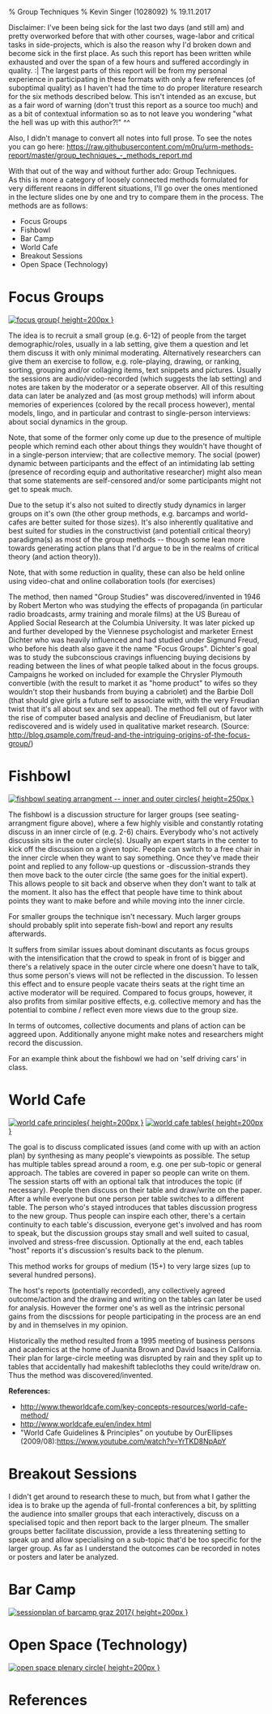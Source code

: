 % Group Techniques
% Kevin Singer (1028092)
% 19.11.2017

<!--
~2 pages
750-1kw (w/o references)
review 3 others


Template  

Each report should contain the following sections: 

1.  Introduction: What is the core idea?  Explain the origins of the method, who proposed it? Are there different flavours or variants? In which paradigm does this method operate? What are the most relevant theories?  
2.  Use: Explain when to use it and how. What data does it produce?  
3.  Advantages and Disadvantages: Explain what the biggest advantages and disadvantages of this method are 
4.  Example: Provide a short example from the literature 

Note: You can deviate from this structure as long as all relevant points are discussed.





 unrelated: emejulu & mcgregor toward a radical digital citizenship

[image]: image.png "Image Title" 
![Alt text][image] 
A reference to the [image](#image).

![This is the caption\label{mylabel}](/url/of/image.png)
See figure \ref{mylabel}.

[^ref1]: See @Author1, p. 20
- - filter pandoc-citeproc

This is [an example][id] reference-style link.
This is [an example](http://example.com/ "Title") inline link.
[id]: http://example.com/  "Optional Title Here"
this is a [link to ref][reftest] 
[reftest]: http://example.org is a reftest

see asdf[^foo] or jkl^[asdfasfd]
[^foo]: bar



ich schreibs auch für meine peers :P
 also hab beschlossen der sinn davon ist
 leuten ein gefühl dafür zu geben wann sie mehr papers lesen sollten
 aka wann die methode hilfreich ist, was es für skills braucht, whatever
 mit einem sehr deutlichen "seids keine doofen zahlenfetischisten" unterton
 kontext der entstehung ist bei mir auch sehr wichtig, das ist bei "group methods" vielleicht bissi schwierig :P


-->


<!--
Group Techniques in general:

{TODO} did they influence each other and if so how?

-->


<!--
-->

Disclaimer: I've been being sick for the last two days (and still am) and pretty overworked before that with other courses, wage-labor and critical tasks in side-projects, which is also the reason why I'd broken down and become sick in the first place. As such this report has been written while exhausted and over the span of a few hours and suffered accordingly in quality. :|  The largest parts of this report will be from my personal experience in participating in these formats  with only a few references (of suboptimal quality) as I haven't had the time to
do proper literature research for the six <!-- TODO!!! correct if less --> methods described below. This isn't intended as an excuse, but as a fair word of warning (don't trust this report as a source too much) and as a bit of contextual information so as to not leave you wondering "what the hell was up with this author?!" ^^

Also, I didn't manage to convert all notes into full prose. To see the notes you can go here: <https://raw.githubusercontent.com/m0ru/urm-methods-report/master/group_techniques_-_methods_report.md>

With that out of the way and without further ado: Group Techniques.  
As this is more a category of loosely connected methods formulated for very different reaons in different situations, I'll go over <!--TODO (some of) --> the ones mentioned in the lecture slides one by one and try to compare them in the process<!-- TODO!!!! did i actually do that? -->. The methods are as follows:

* Focus Groups 
* Fishbowl 
* Bar Camp 
* World Cafe 
* Breakout Sessions 
* Open Space (Technology)


# Focus Groups 

[![focus group](figures/focus_group.jpg){ height=200px }](https://commons.wikimedia.org/wiki/File:Focus_Groups,_National_Network_Meetings,_GINKS_IMG_3920_\(5348319263\).jpg)

The idea is to recruit a small group (e.g. 6-12) of people from the target demographic/roles, usually in a lab setting, give them a question and let them discuss it with only minimal moderating. Alternatively researchers can give them an exercise to follow, e.g. role-playing, drawing, or ranking, sorting, grouping and/or collaging items, text snippets and pictures. Usually the sessions are audio/video-recorded (which suggests the lab setting) and notes are taken by the moderator or a seperate
observer. All of this resulting data can later be analyzed and (as most group methods) will inform about memories  of experiences (colored by the recall process however), mental models, lingo, and in particular and contrast to single-person interviews: about social dynamics in the group. 

Note, that some of the former only come up due to the presence of multiple people which remind each other about things they wouldn't have thought of in a single-person interview; that are collective memory. The social (power) dynamic between
participants and the effect of an intimidating lab setting (presence of recording equip and authoritative researcher) might also mean that some statements are self-censored and/or some participants might not get to speak much. 

<!-- TODO move to general section -->
Due to the setup it's also not suited to directly study dynamics in larger groups on it's own (the other group methods, e.g. barcamps and world-cafes are better suited for those sizes). It's also inherently qualitative and best suited for studies in the constructivist (and potentiall critical theory) paradigma(s) as most of the group methods -- though some lean more towards generating action plans that I'd argue to be in the realms of critical theory (and action theory)).

Note, that with some reduction in quality, these can also be held online using video-chat and online collaboration tools (for exercises)


<!-- TODO
move to general section

General Challenges (from slides):

* Logistics - more people, more constraints 
* Managing Space 
* Moderation
-->

The method, then named "Group Studies" was discovered/invented in 1946 by Robert Merton who was studying the effects of propaganda (in particular radio broadcasts, army training and morale films) at the US Bureau of Applied Social Research at the Columbia University. It was later picked up and further developed by the Viennese psychologist and marketer Ernest Dichter who was heavily influenced and had studied under Sigmund Freud, who before his death also gave it the name "Focus
Groups". Dichter's goal was to study the subconscious cravings influencing buying decisions by reading between the lines of what people talked about in the focus groups. Campaigns he worked on included for example the Chrysler Plymouth convertible (with the result to market it as "home product" to wifes so they wouldn't stop their husbands from buying a cabriolet) and the Barbie Doll (that should give girls a future self to associate with, with the very Freudian twist that
it's all about sex and sex appeal). The method fell out of favor with the rise of computer based analysis and decline of Freudianism, but later rediscovered and is widely used in qualitative market research. (Source: <http://blog.qsample.com/freud-and-the-intriguing-origins-of-the-focus-group/>)




# Fishbowl 

[![fishbowl seating arrangment -- inner and outer circles](figures/fishbowl_diagram.png){  height=250px }](https://commons.wikimedia.org/wiki/File:Fishbowl_diagram_172.png)

The fishbowl is a discussion structure for larger groups (see seating-arrangment figure above), where a few highly visible and constantly rotating discuss in an inner circle of (e.g. 2-6) chairs. Everybody who's not actively discussin sits in the outer circle(s).
Usually an expert starts in the center to kick off the discussion on a given topic. People can switch to a free chair in the inner circle when they want to say something. Once they've made their point and replied to any follow-up questions or -discussion-strands they then move back to the outer circle (the same goes for the initial expert). This allows people to sit back and observe when they don't want to talk at the moment. 
It also has the effect that people have time to think about points they want to make before and while moving into the inner circle. 

For smaller groups the technique isn't necessary. Much larger groups should probably split into seperate fish-bowl and report any results afterwards.

It suffers from similar issues about dominant discutants as focus groups with the intensification that the crowd to speak in front of is bigger and there's a relatively space in the outer circle where one doesn't have to talk, thus some person's views will not be reflected in the discussion. To lessen this effect and to ensure people vacate theirs seats at the right time an active moderator will be required. Compared to focus groups, however, it also profits from similar positive effects, e.g. collective memory and has the potential to combine / reflect even more views due to the group size.

In terms of outcomes, collective documents and plans of action can be aggreed upon. Additionally anyone might make notes and researchers might record the discussion.

For an example think about the fishbowl we had on 'self driving cars' in class.


<!-- TODO move to general section
### In which paradigm does this method operate? 
constructivist if used similar to a focus group to elaborate on personal experiences and discuss mental models but can also be critical theory in the sense that an action plan is formulated (even though world cafe/breakaway/barcamp/openspace+reporting probably deals better as finer points/sub-topics can be better discussed and more people have a chance to contribute due to the smaller effective group sizes / less anxiety about speaking in front of larger groups)

* Logistics - more people, more constraints 
* Managing Space 
* Moderation
-->

# World Cafe 

[![world cafe principles](figures/world-cafe-puzzle.jpg){ height=200px }](http://rhizome.coop/facilitating-meetings-middle-game/) 
[![world cafe tables](figures/world-cafe-tables.png){ height=200px }](https://bcpslis.pbworks.com/w/page/107744660/World%20Cafe%20Model)

The goal is to discuss complicated issues (and come with up with an action plan) by synthesing as many people's viewpoints as possible. The setup has multiple tables spread around a room, e.g. one per sub-topic or general approach. The tables are covered in paper so people can write on them. The session starts off with an optional talk that introduces the topic (if necessary). People then discuss on their table and draw/write on the paper. After a while everyone but one person
per table switches to a different table. The person who's stayed introduces that tables discussion progress to the new group. Thus people can inspire each other, there's a certain continuity to each table's discussion, everyone get's involved and has room to speak, but the discussion groups stay small and well suited to casual, involved and stress-free discussion. Optionally at the end, each tables "host" reports it's discussion's results back to the plenum.

This method works for groups of medium (15+) to very large sizes (up to several hundred persons). 

The host's reports (potentially recorded), any collectively agreed outcome/action and the drawing and writing on the tables can later be used for analysis. However the former one's as well as the intrinsic personal gains from the discssions for people participating in the process are an end by and in themselves in my opinion.

Historically the method resulted from a 1995 meeting of business persons and academics at the home of Juanita Brown and David Isaacs in California. Their plan for large-circle meeting was disrupted by rain and they split up to tables that accidentally had makeshift tablecloths they could write/draw on. Thus the method was discovered/invented.

**References:**

* <http://www.theworldcafe.com/key-concepts-resources/world-cafe-method/>
* <http://www.worldcafe.eu/en/index.html>
* "World Cafe Guidelines & Principles" on youtube by OurEllipses (2009/08):<https://www.youtube.com/watch?v=YrTKD8NpApY>


# Breakout Sessions 

I didn't get around to research these to much, but from what I gather the idea is to brake up the agenda of full-frontal conferences a bit, by splitting the audience into smaller groups that each interactively, discuss on a specialised topic and then report back to the larger plneum. The smaller groups better facilitate discussion, provide a less threatening setting to speak up and allow specialising on a sub-topic that'd be too specific for the larger group. As far as I
understand the outcomes can be recorded in notes or posters and later be analyzed.

# Bar Camp 


[![sessionplan of barcamp graz 2017](figures/barcamp_whiteboard.jpg){ height=200px }](http://barcamp-graz.at/2017/04/so-schaut-der-sessionplan-vom-ersten-barcamp-tag-aus/)

<!-- 

## Introduction
### What is the core idea?  

unconference. reaction/critique/subversion of large conferences with fixed session plan and minimal interactivity

can have overarching themes (uxcamp, suggested tracks in barcamp graz) but otherwise is rather free

strong sense of contribution. e.g. "if this is your first barcamp, you have to hold a session."

large numbers of people (it's an (un)conference). individual session vary in size depending on style and number of people interested in it.


### Explain the origins of the method, who proposed it? 

was open-to-public alternative to invitation-only [foocamp](https://en.wikipedia.org/wiki/Foo_Camp) hosted by the hackerTim O'Reilly that already had a similar format and arose as an idea to use vacant office space in 2003 (and that also had a foo bar for drinks).

### Are there different flavours or variants? 

e.g. hybrid with regular conference (e.g. uxcamp with one fixed track / skeleton session plan and one free track/free slots all through the day that use the barcamp mode. allows people to choose style and thus usually also interactivity and group size. allows last minute submissions. allows room for discussion without fully abandoning pre-planned talk by experts)

### In which paradigm does this method operate? 

critical theory?
is a critique / method aimed at breaking up rigid conference structures. can be used to discuss issues / make action plans in different time-slots. about knw and experience transfer between particpants.

### What are the most relevant theories?  

?

##  Use: 
### Explain when to use it and how. 

as it's an (un)conference format you need to have at least one, ideally several rooms (with different, rearrangable seating arrangments and ambiences suited for different session-types), (probably) registration and ideally catering, after hours activities, etc

planning session^[barcamp graz 2017 - video of (sparsely attended) planning session on sunday: <https://www.youtube.com/watch?v=IF4y63whodg>] every morning. people write topics of sessions on pieces of paper, and e.g. assign them to time slots and rooms on a (moveable) corkboard = physical session plan. usually there's also digital variant for ease of access if you're somewhere else in the building (then again the physical thing is good place to get into conversations with people)

sessions can be anything, e.g. talks, discussions, hands-on workshops, leisure time (barcamp graz 2017 had a floor excercise and a board-games session)

good to meet people from all possible (sub-)fields (related to the main field if any; e.g. *ux*camp vs completely open @ graz)

individual session can be used by participants as plattform to get and give feedback / discussion of projects/issues they're researching in a way similar to any of the other group techniques. it's more about equal sharing and contributing though.

### What data does it produce?  

not intended as data collection method but as forum

audio-/video-recordings (unusual), transcripts, notes, posters (rare but possible), tweets, follow-up contacts,... (especially if running a discussion 


more knw for participants

##  Advantages and Disadvantages: Explain what the biggest advantages and disadvantages of this method are 

see when and how

General Challenges (from slides):

* Logistics - more people, more constraints 
* Managing Space 
* Moderation

## Example

Provide a short example from the literature 

[blog on barcamp graz 2017](http://barcamp-graz.at/blog/)

-->
# Open Space (Technology)

[![open space plenary circle](figures/open_space_plenum.jpg){ height=200px }](https://en.wikipedia.org/wiki/File:NASA_Open_Space_2_Innovate.jpg)
<!-- 

## Introduction
### What is the core idea?  

<https://en.wikipedia.org/wiki/Open_Space_Technology>

<http://www.chriscorrigan.com/openspace/whatisos.html>

let people organize own conference/meeting with very fluent seating setup (main plenary circle and many breakaway circles) and participants moving between discussion groups at any point.

minimal managment

invitation gives purpose of meeting. first 30-90 mins are about setting agenda (~barcamp). bulletin board with issues/mapping to smaller seating-circles. if you come up with a new sub-issue post a new entry there.

less conferency / more something for one large room / more of a meeting format

large plenary seating circle and smaller subcircles/breakout-sessions for sub-issues/topics. people can move around as they want ("marketplace" where people "shop" for ideas)

full process:

* Opening Circle (agenda co-creation process at the start, without the facilitator helping / synthesizing / suggesting / reducing topics)
* Facilitator’s explanation of principles and law (calling them guidelines, invitations, whatever)
* Multiple conversations ideally happening around the same big space, ideally several discussion sessions across time (without the facilitator helping those groups)
* Closing Circle (comment and reflection)

persons who started breakouts are responsible for starting discussion there, taking notes and reporting back.

notes are collected as proceedings and sent to everyone

similarities to barcamp (@agenda), world-cafe (multiple discussion groups and people moving, reporting back; no paper and ambience setting per default though) and breakaway-sessions (split and then reporting back). 


Guiding principles:

* Whoever comes is the right people 
* Whenever it starts is the right time 
* Wherever it is, is the right place 
* Whatever happens is the only thing that could have, be prepared to be surprised! 
* When it's over, it's over (within this session) 

Roles: Bird (person starting breakaway/nest), Bee (stay with one breakaway) <-> Butterflies (people moving in between, carrying ideas across)

Owen's Law of two feet: "If at any time during our time together you find yourself in any situation where you are neither learning nor contributing, use your two feet, go someplace else."

### Explain the origins of the method, who proposed it? 

guy {TODO} was organizing conferences on organisatorial managment. first two were classic conferences with large managment overhead. over a glass of martini had the idea to give people space and let them organize their own conference. (similar to a barcamp in that manner)

the "technology" in open space technology comes from a person {TODO} speaking in front of the media. sounded more impressive. got picked up the news.

clear origin in business/managment/workshop-culture


### Are there different flavours or variants? 

{TODO}

### In which paradigm does this method operate? 

critical theory(?) as point is to come up with whatever the particpants want to (e.g. an action plan)


### What are the most relevant theories?  



##  Use: 
### Explain when to use it and how. 

@how: see "core"

when: harrison owen^[Owen, Harrison (2008). Open Space Technology: A User's Guide (3rd ed.). Berrett-Koehler. ISBN 978-1-57675-476-4.] writes it works well for issues that require/have high complexity, diversity, conflict (real or potential) and urgency. 

don't use it next steps are clear, leaders/sponsors already know answers and just want to sell them, organization is preferred to be top-down by managment, etc

challenge: facilitator should be present but invisible. logistics, managing space

### What data does it produce?  

notes/proceedings

##  Advantages and Disadvantages: Explain what the biggest advantages and disadvantages of this method are 

see when

## Example

Provide a short example from the literature 

-->

# References

<!-- TODO -->

